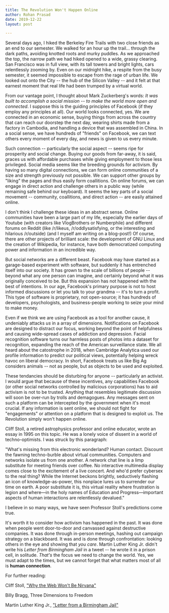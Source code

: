 ```yaml
---
title: The Revolution Won't Happen Online
author: Rohan Prasad
date: 2019-12-22
layout: post

---
```


Several days ago, I hiked the Berkeley Fire Trails with two close friends as an end to our semester. We walked for an hour up the trail... through the dark paths, avoiding knotted roots and murky puddles. As we approached the top, the narrow path we had hiked opened to a wide, grassy clearing. San Francisco was in full view, with its tall towers and bright lights, cars relentlessly zooming by. Even on our midnight hike, a respite from the busy semester, it seemed impossible to escape from the rage of urban life. We looked out onto the City -- the hub of the Silicon Valley -- and it felt at that earnest moment that real life had been trumped by a virtual world.

From our vantage point, I thought about Mark Zuckerberg's words: *It was built to accomplish a social mission -- to make the world more open and connected*. I suppose this is the guiding principles of Facebook (if they employ any principles at all). Our world looks connected, yes. We are connected in an economic sense, buying things from across the country that can reach our doorstep the next day, wearing shirts made from a factory in Cambodia, and handling a device that was assembled in China. In a social sense, we have hundreds of "friends" on Facebook, we can text others every moment of every day, and news is given to us every minute.

Such connection -- particularly the social aspect -- seems ripe for prosperity and social change. Buying our goods from far-away, it is said, graces us with affordable purchases while giving employment to those less privileged. Social media seems like the breeding grounds for activism. By having so many digital connections, we can form online communities of a size and strength previously not possible. We can support other groups by "liking" the pages and thus easily form coallitions. On online forums, we can engage in direct action and challenge others in a public way (while remaining safe behind our keyboard). It seems the key parts of a social movement -- community, coallitions, and direct action -- are easily attained online.

I don't think I challenge these ideas in an abstract sense. Online communities have been a large part of my life, especially the earlier days of Youtube (with creators like VlogBrothers or Numberphile) and different forums on Reddit (like /r/likeus, /r/oddlysatisfying, or the interesting and hilarious /r/outside) (and I myself am writing on a blog-post!) Of course, there are other projects of brilliant scale: the development of GNU Linux and the creation of Wikipedia, for instance, have both democratized computing power and information in an incredible way.

But social networks are a different beast. Facebook may have started as a garage-based experiment with software, but suddenly it has entrenched itself into our society. It has grown to the scale of billions of people -- beyond what any one person can imagine, and certainly beyond what it was originally conceived to be. But this expansion has not happened with the best of intentions. In our age, Facebook's primary purpose is not to host informed discussions or let you talk to your grandma -- it's to turn a profit. This type of software is proprietary, not open-source; it has hundreds of developers, psychologists, and business-people working to seize your mind to make money. 

Even if we think we are using Facebook as a tool for another cause, it undeniably attacks *us* in a array of dimensions. Notifications on Facebook are designed to distract our focus, working beyond the point of helpfulness and causing wide-spread cases of addiction and depression. Facial recognition software turns our harmless posts of photos into a dataset for recognition, expanding the reach of the American surveillance state. We all heard about the catostrophe in 2018, when Cambridge Analytica used our profile information to predict our political views, potentially helping wreck havoc on liberal democracy. In short, Facebook treats us like Big Ag considers animals -- not as people, but as objects to be used and exploited.

These tendancies should be disturbing for anyone -- particularly an activist. I would argue that because of these incentives, any capabilities Facebook (or other social networks controlled by malicious corporations) has to aid activism is not to be trusted. Anything that resembles legitimate discussion will soon be over-run by trolls and demagogues. Any messages sent on such a platform can be intercepted by the government when it's most crucial. If any information is sent online, we should not fight for "engagements" or attention on a platform that is designed to exploit us. The Revolution simply won't happen online.

Cliff Stoll, a retired astrophysics professor and online educator, wrote an essay in 1995 on this topic. He was a lonely voice of dissent in a world of techno-optimists. I was struck by this paragraph:

"What's missing from this electronic wonderland? Human contact. Discount the fawning techno-burble about virtual communities. Computers and networks isolate us from one another. A network chat line is a limp substitute for meeting friends over coffee. No interactive multimedia display comes close to the excitement of a live concert. And who'd prefer cybersex to the real thing? While the Internet beckons brightly, seductively flashing an icon of knowledge-as-power, this nonplace lures us to surrender our time on earth. A poor substitute it is, this virtual reality where frustration is legion and where—in the holy names of Education and Progress—important aspects of human interactions are relentlessly devalued."

I believe in so many ways, we have seen Professor Stoll's predictions come true. 

It's worth it to consider how activism has happened in the past. It was done when people went door-to-door and canvassed against destructive companies. It was done through in-person meetings, hashing out campaign strategy on a blackboard. It was and is done through confrontation: looking others in the eye and showing that *you care*. Martin Luther King Jr. didn't write his *Letter from Birmingham Jail* in a tweet -- he wrote it in a prison cell, in solitude. *That's* the focus we need to change the world. Yes, we must adapt to the times, but we cannot forget that what matters most of all is **human connection**.

For further reading: 

Cliff Stoll, ["Why the Web Won't Be Nirvana"](https://www.newsweek.com/clifford-stoll-why-web-wont-be-nirvana-185306)

Billy Bragg, Three Dimensions to Freedom

Martin Luther King Jr., ["Letter from a Birmingham Jail"](https://www.africa.upenn.edu/Articles_Gen/Letter_Birmingham.html)


